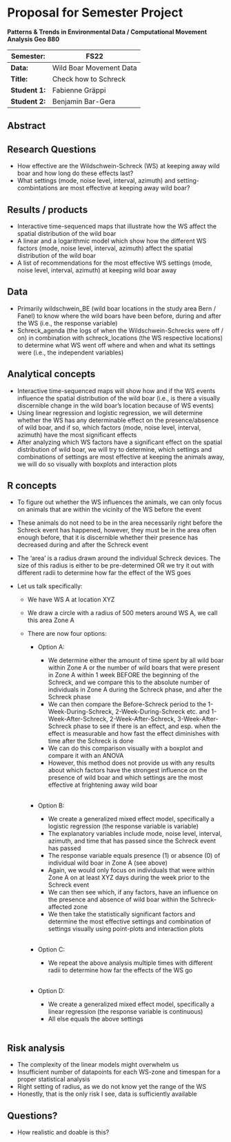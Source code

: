 # Proposal for Semester Project

**Patterns & Trends in Environmental Data / Computational Movement
Analysis Geo 880**

| Semester:      | FS22                              |
|----------------|---------------------------------- |
| **Data:**      | Wild Boar Movement Data           |
| **Title:**     | Check how to Schreck              |
| **Student 1:** | Fabienne Gräppi                   |
| **Student 2:** | Benjamin Bar-Gera                 |

## Abstract 
<!-- (50-60 words) -->

## Research Questions
<!-- (50-60 words) -->
- How effective are the Wildschwein-Schreck (WS) at keeping away wild boar and how long do these effects last?
- What settings (mode, noise level, interval, azimuth) and setting-combintations are most effective at keeping away wild boar?

## Results / products
<!-- What do you expect, anticipate? -->
- Interactive time-sequenced maps that illustrate how the WS affect the spatial distribution of the wild boar 
- A linear and a logarithmic model which show how the different WS factors (mode, noise level, interval, azimuth) affect the spatial distribution of the wild boar
- A list of recommendations for the most effective WS settings (mode, noise level, interval, azimuth) at keeping wild boar away

## Data
<!-- What data will you use? Will you require additional context data? Where do you get this data from? Do you already have all the data? -->
- Primarily wildschwein_BE (wild boar locations in the study area Bern / Fanel) to know where the wild boars have been before, during and after the WS (i.e., the response variable) 
- Schreck_agenda (the logs of when the Wildschwein-Schrecks were off / on) in combination with schreck_locations (the WS respective locations) to determine what WS went off where and when and what its settings were (i.e., the independent variables)

## Analytical concepts
<!-- Which analytical concepts will you use? What conceptual movement spaces and respective modelling approaches of trajectories will you be using? What additional spatial analysis methods will you be using? -->
- Interactive time-sequenced maps will show how and if the WS events influence the spatial distribution of the wild boar (i.e., is there a visually discernible change in the wild boar’s location because of WS events)
- Using linear regression and logistic regression, we will determine whether the WS has any determinable effect on the presence/absence of wild boar, and if so, which factors (mode, noise level, interval, azimuth) have the most significant effects
- After analyzing which WS factors have a significant effect on the spatial distribution of wild boar, we will try to determine, which settings and combinations of settings are most effective at keeping the animals away, we will do so visually with boxplots and interaction plots 

## R concepts
<!-- Which R concepts, functions, packages will you mainly use. What additional spatial analysis methods will you be using? -->
- To figure out whether the WS influences the animals, we can only focus on animals that are within the vicinity of the WS before the event 
- These animals do not need to be in the area necessarily right before the Schreck event has happened, however, they must be in the area often enough before, that it is discernible whether their presence has decreased during and after the Schreck event 
- The ‘area’ is a radius drawn around the individual Schreck devices. The size of this radius is either to be pre-determined OR we try it out with different radii to determine how far the effect of the WS goes

- Let us talk specifically: 
    - We have WS A at location XYZ 
    - We draw a circle with a radius of 500 meters around WS A, we call this area Zone A 
    - There are now four options:

        - Option A:
            - We determine either the amount of time spent by all wild boar within Zone A or the number of wild boars that were present in Zone A within 1 week BEFORE the beginning of the Schreck, and we compare this to the absolute number of individuals in Zone A during the Schreck phase, and after the Schreck phase 
            - We can then compare the Before-Schreck period to the 1-Week-During-Schreck, 2-Week-During-Schreck etc. and 1-Week-After-Schreck, 2-Week-After-Schreck, 3-Week-After-Schreck phase to see if there is an effect, and esp. when the effect is measurable and how fast the effect diminishes with time after the Schreck is done 
            - We can do this comparison visually with a boxplot and compare it with an ANOVA 
            - However, this method does not provide us with any results about which factors have the strongest influence on the presence of wild boar and which settings are the most effective at frightening away wild boar<br/><br/>

        - Option B:
            - We create a generalized mixed effect model, specifically a logistic regression (the response variable is variable)  
            - The explanatory variables include mode, noise level, interval, azimuth, and time that has passed since the Schreck event has passed 
            - The response variable equals presence (1) or absence (0) of individual wild boar in Zone A (see above)  
            - Again, we would only focus on individuals that were within Zone A on at least XYZ days during the week prior to the Schreck event 
            - We can then see which, if any factors, have an influence on the presence and absence of wild boar within the Schreck-affected zone 
            - We then take the statistically significant factors and determine the most effective settings and combination of settings visually using point-plots and interaction plots<br/><br/>

        - Option C:
            - We repeat the above analysis multiple times with different radii to determine how far the effects of the WS go<br/><br/>

        - Option D: 
            - We create a generalized mixed effect model, specifically a linear regression (the response variable is continuous) 
            - All else equals the above settings<br/><br/>

## Risk analysis
<!-- What could be the biggest challenges/problems you might face? What is your plan B? -->
- The complexity of the linear models might overwhelm us 
- Insufficient number of datapoints for each WS-zone and timespan for a proper statistical analysis 
- Right setting of radius, as we do not know yet the range of the WS 
- Honestly, that is the only risk I see, data is sufficiently available  

## Questions? 
<!-- Which questions would you like to discuss at the coaching session? -->
- How realistic and doable is this?
